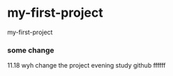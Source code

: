 # my-first-project
my-first-project


### some change
11.18 wyh change the project
evening
study
github
ffffff
